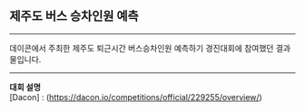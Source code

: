 ## 제주도 버스 승차인원 예측    
***
데이콘에서 주최한 제주도 퇴근시간 버스승차인원 예측하기 경진대회에 참여했던 결과물입니다.   
***
**대회 설명**   
[Dacon] : (https://dacon.io/competitions/official/229255/overview/)
